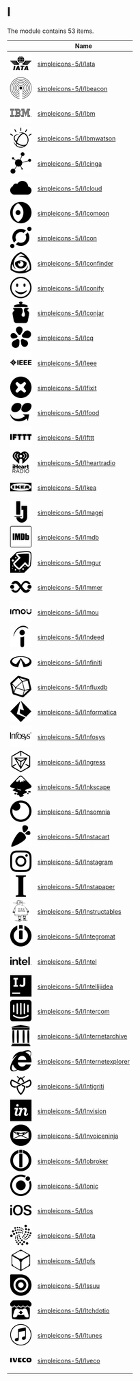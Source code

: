 # I

The module contains 53 items.



| |Name|
|:---:|---|
| ![illustration of simpleicons-5/I/Iata](../../simpleicons-5/I/Iata.png) | [simpleicons-5/I/Iata](../../simpleicons-5/I/Iata.md) |
| ![illustration of simpleicons-5/I/Ibeacon](../../simpleicons-5/I/Ibeacon.png) | [simpleicons-5/I/Ibeacon](../../simpleicons-5/I/Ibeacon.md) |
| ![illustration of simpleicons-5/I/Ibm](../../simpleicons-5/I/Ibm.png) | [simpleicons-5/I/Ibm](../../simpleicons-5/I/Ibm.md) |
| ![illustration of simpleicons-5/I/Ibmwatson](../../simpleicons-5/I/Ibmwatson.png) | [simpleicons-5/I/Ibmwatson](../../simpleicons-5/I/Ibmwatson.md) |
| ![illustration of simpleicons-5/I/Icinga](../../simpleicons-5/I/Icinga.png) | [simpleicons-5/I/Icinga](../../simpleicons-5/I/Icinga.md) |
| ![illustration of simpleicons-5/I/Icloud](../../simpleicons-5/I/Icloud.png) | [simpleicons-5/I/Icloud](../../simpleicons-5/I/Icloud.md) |
| ![illustration of simpleicons-5/I/Icomoon](../../simpleicons-5/I/Icomoon.png) | [simpleicons-5/I/Icomoon](../../simpleicons-5/I/Icomoon.md) |
| ![illustration of simpleicons-5/I/Icon](../../simpleicons-5/I/Icon.png) | [simpleicons-5/I/Icon](../../simpleicons-5/I/Icon.md) |
| ![illustration of simpleicons-5/I/Iconfinder](../../simpleicons-5/I/Iconfinder.png) | [simpleicons-5/I/Iconfinder](../../simpleicons-5/I/Iconfinder.md) |
| ![illustration of simpleicons-5/I/Iconify](../../simpleicons-5/I/Iconify.png) | [simpleicons-5/I/Iconify](../../simpleicons-5/I/Iconify.md) |
| ![illustration of simpleicons-5/I/Iconjar](../../simpleicons-5/I/Iconjar.png) | [simpleicons-5/I/Iconjar](../../simpleicons-5/I/Iconjar.md) |
| ![illustration of simpleicons-5/I/Icq](../../simpleicons-5/I/Icq.png) | [simpleicons-5/I/Icq](../../simpleicons-5/I/Icq.md) |
| ![illustration of simpleicons-5/I/Ieee](../../simpleicons-5/I/Ieee.png) | [simpleicons-5/I/Ieee](../../simpleicons-5/I/Ieee.md) |
| ![illustration of simpleicons-5/I/Ifixit](../../simpleicons-5/I/Ifixit.png) | [simpleicons-5/I/Ifixit](../../simpleicons-5/I/Ifixit.md) |
| ![illustration of simpleicons-5/I/Ifood](../../simpleicons-5/I/Ifood.png) | [simpleicons-5/I/Ifood](../../simpleicons-5/I/Ifood.md) |
| ![illustration of simpleicons-5/I/Ifttt](../../simpleicons-5/I/Ifttt.png) | [simpleicons-5/I/Ifttt](../../simpleicons-5/I/Ifttt.md) |
| ![illustration of simpleicons-5/I/Iheartradio](../../simpleicons-5/I/Iheartradio.png) | [simpleicons-5/I/Iheartradio](../../simpleicons-5/I/Iheartradio.md) |
| ![illustration of simpleicons-5/I/Ikea](../../simpleicons-5/I/Ikea.png) | [simpleicons-5/I/Ikea](../../simpleicons-5/I/Ikea.md) |
| ![illustration of simpleicons-5/I/Imagej](../../simpleicons-5/I/Imagej.png) | [simpleicons-5/I/Imagej](../../simpleicons-5/I/Imagej.md) |
| ![illustration of simpleicons-5/I/Imdb](../../simpleicons-5/I/Imdb.png) | [simpleicons-5/I/Imdb](../../simpleicons-5/I/Imdb.md) |
| ![illustration of simpleicons-5/I/Imgur](../../simpleicons-5/I/Imgur.png) | [simpleicons-5/I/Imgur](../../simpleicons-5/I/Imgur.md) |
| ![illustration of simpleicons-5/I/Immer](../../simpleicons-5/I/Immer.png) | [simpleicons-5/I/Immer](../../simpleicons-5/I/Immer.md) |
| ![illustration of simpleicons-5/I/Imou](../../simpleicons-5/I/Imou.png) | [simpleicons-5/I/Imou](../../simpleicons-5/I/Imou.md) |
| ![illustration of simpleicons-5/I/Indeed](../../simpleicons-5/I/Indeed.png) | [simpleicons-5/I/Indeed](../../simpleicons-5/I/Indeed.md) |
| ![illustration of simpleicons-5/I/Infiniti](../../simpleicons-5/I/Infiniti.png) | [simpleicons-5/I/Infiniti](../../simpleicons-5/I/Infiniti.md) |
| ![illustration of simpleicons-5/I/Influxdb](../../simpleicons-5/I/Influxdb.png) | [simpleicons-5/I/Influxdb](../../simpleicons-5/I/Influxdb.md) |
| ![illustration of simpleicons-5/I/Informatica](../../simpleicons-5/I/Informatica.png) | [simpleicons-5/I/Informatica](../../simpleicons-5/I/Informatica.md) |
| ![illustration of simpleicons-5/I/Infosys](../../simpleicons-5/I/Infosys.png) | [simpleicons-5/I/Infosys](../../simpleicons-5/I/Infosys.md) |
| ![illustration of simpleicons-5/I/Ingress](../../simpleicons-5/I/Ingress.png) | [simpleicons-5/I/Ingress](../../simpleicons-5/I/Ingress.md) |
| ![illustration of simpleicons-5/I/Inkscape](../../simpleicons-5/I/Inkscape.png) | [simpleicons-5/I/Inkscape](../../simpleicons-5/I/Inkscape.md) |
| ![illustration of simpleicons-5/I/Insomnia](../../simpleicons-5/I/Insomnia.png) | [simpleicons-5/I/Insomnia](../../simpleicons-5/I/Insomnia.md) |
| ![illustration of simpleicons-5/I/Instacart](../../simpleicons-5/I/Instacart.png) | [simpleicons-5/I/Instacart](../../simpleicons-5/I/Instacart.md) |
| ![illustration of simpleicons-5/I/Instagram](../../simpleicons-5/I/Instagram.png) | [simpleicons-5/I/Instagram](../../simpleicons-5/I/Instagram.md) |
| ![illustration of simpleicons-5/I/Instapaper](../../simpleicons-5/I/Instapaper.png) | [simpleicons-5/I/Instapaper](../../simpleicons-5/I/Instapaper.md) |
| ![illustration of simpleicons-5/I/Instructables](../../simpleicons-5/I/Instructables.png) | [simpleicons-5/I/Instructables](../../simpleicons-5/I/Instructables.md) |
| ![illustration of simpleicons-5/I/Integromat](../../simpleicons-5/I/Integromat.png) | [simpleicons-5/I/Integromat](../../simpleicons-5/I/Integromat.md) |
| ![illustration of simpleicons-5/I/Intel](../../simpleicons-5/I/Intel.png) | [simpleicons-5/I/Intel](../../simpleicons-5/I/Intel.md) |
| ![illustration of simpleicons-5/I/Intellijidea](../../simpleicons-5/I/Intellijidea.png) | [simpleicons-5/I/Intellijidea](../../simpleicons-5/I/Intellijidea.md) |
| ![illustration of simpleicons-5/I/Intercom](../../simpleicons-5/I/Intercom.png) | [simpleicons-5/I/Intercom](../../simpleicons-5/I/Intercom.md) |
| ![illustration of simpleicons-5/I/Internetarchive](../../simpleicons-5/I/Internetarchive.png) | [simpleicons-5/I/Internetarchive](../../simpleicons-5/I/Internetarchive.md) |
| ![illustration of simpleicons-5/I/Internetexplorer](../../simpleicons-5/I/Internetexplorer.png) | [simpleicons-5/I/Internetexplorer](../../simpleicons-5/I/Internetexplorer.md) |
| ![illustration of simpleicons-5/I/Intigriti](../../simpleicons-5/I/Intigriti.png) | [simpleicons-5/I/Intigriti](../../simpleicons-5/I/Intigriti.md) |
| ![illustration of simpleicons-5/I/Invision](../../simpleicons-5/I/Invision.png) | [simpleicons-5/I/Invision](../../simpleicons-5/I/Invision.md) |
| ![illustration of simpleicons-5/I/Invoiceninja](../../simpleicons-5/I/Invoiceninja.png) | [simpleicons-5/I/Invoiceninja](../../simpleicons-5/I/Invoiceninja.md) |
| ![illustration of simpleicons-5/I/Iobroker](../../simpleicons-5/I/Iobroker.png) | [simpleicons-5/I/Iobroker](../../simpleicons-5/I/Iobroker.md) |
| ![illustration of simpleicons-5/I/Ionic](../../simpleicons-5/I/Ionic.png) | [simpleicons-5/I/Ionic](../../simpleicons-5/I/Ionic.md) |
| ![illustration of simpleicons-5/I/Ios](../../simpleicons-5/I/Ios.png) | [simpleicons-5/I/Ios](../../simpleicons-5/I/Ios.md) |
| ![illustration of simpleicons-5/I/Iota](../../simpleicons-5/I/Iota.png) | [simpleicons-5/I/Iota](../../simpleicons-5/I/Iota.md) |
| ![illustration of simpleicons-5/I/Ipfs](../../simpleicons-5/I/Ipfs.png) | [simpleicons-5/I/Ipfs](../../simpleicons-5/I/Ipfs.md) |
| ![illustration of simpleicons-5/I/Issuu](../../simpleicons-5/I/Issuu.png) | [simpleicons-5/I/Issuu](../../simpleicons-5/I/Issuu.md) |
| ![illustration of simpleicons-5/I/Itchdotio](../../simpleicons-5/I/Itchdotio.png) | [simpleicons-5/I/Itchdotio](../../simpleicons-5/I/Itchdotio.md) |
| ![illustration of simpleicons-5/I/Itunes](../../simpleicons-5/I/Itunes.png) | [simpleicons-5/I/Itunes](../../simpleicons-5/I/Itunes.md) |
| ![illustration of simpleicons-5/I/Iveco](../../simpleicons-5/I/Iveco.png) | [simpleicons-5/I/Iveco](../../simpleicons-5/I/Iveco.md) |



